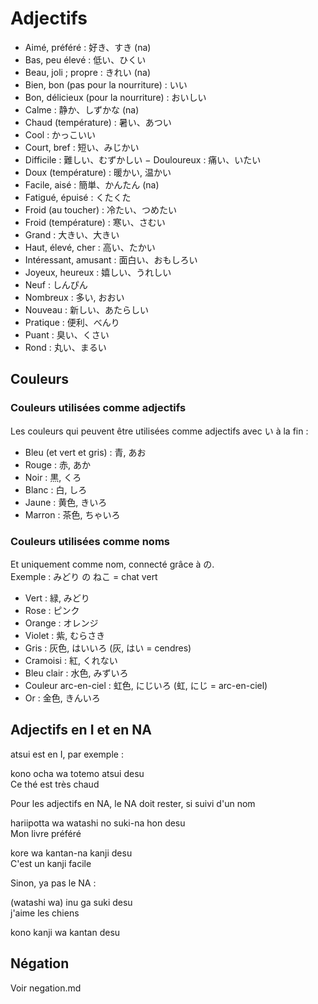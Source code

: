# Adjectifs

- Aimé, préféré : 好き、すき (na)
- Bas, peu élevé : 低い、ひくい
- Beau, joli ; propre : きれい (na)
- Bien, bon (pas pour la nourriture) : いい
- Bon, délicieux (pour la nourriture) : おいしい
- Calme : 静か、しずかな (na)
- Chaud (température) : 暑い、あつい
- Cool : かっこいい
- Court, bref : 短い、みじかい
- Difficile : 難しい、むずかしい
− Douloureux : 痛い、いたい
- Doux (température) : 暖かい, 温かい
- Facile, aisé : 簡単、かんたん (na)
- Fatigué, épuisé : くたくた
- Froid (au toucher) : 冷たい、つめたい
- Froid (température) : 寒い、さむい
- Grand : 大きい、大きい
- Haut, élevé, cher : 高い、たかい
- Intéressant, amusant : 面白い、おもしろい
- Joyeux, heureux : 嬉しい、うれしい
- Neuf : しんぴん
- Nombreux : 多い, おおい
- Nouveau : 新しい、あたらしい
- Pratique : 便利、べんり
- Puant : 臭い、くさい
- Rond : 丸い、まるい

## Couleurs

### Couleurs utilisées comme adjectifs

Les couleurs qui peuvent être utilisées comme adjectifs avec い à la fin :

- Bleu (et vert et gris) : 青, あお
- Rouge : 赤, あか
- Noir : 黒, くろ
- Blanc : 白, しろ
- Jaune : 黄色, きいろ
- Marron : 茶色, ちゃいろ

### Couleurs utilisées comme noms

Et uniquement comme nom, connecté grâce à の.  
Exemple : みどり の ねこ = chat vert

- Vert : 緑, みどり
- Rose : ピンク
- Orange : オレンジ
- Violet : 紫, むらさき
- Gris : 灰色, はいいろ (灰, はい = cendres)
- Cramoisi : 紅, くれない
- Bleu clair : 水色, みずいろ
- Couleur arc-en-ciel : 虹色, にじいろ (虹, にじ = arc-en-ciel)
- Or : 金色, きんいろ

## Adjectifs en I et en NA

atsui est en I, par exemple :

kono ocha wa totemo atsui desu  
Ce thé est très chaud

Pour les adjectifs en NA, le NA doit rester, si suivi d'un nom

hariipotta wa watashi no suki-na hon desu  
Mon livre préféré

kore wa kantan-na kanji desu  
C'est un kanji facile

Sinon, ya pas le NA :

(watashi wa) inu ga suki desu  
j'aime les chiens

kono kanji wa kantan desu

## Négation

Voir negation.md
